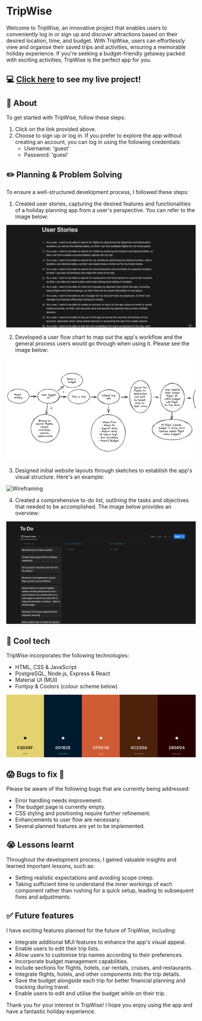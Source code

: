 # TripWise
Welcome to TripWise, an innovative project that enables users to conveniently log in or sign up and discover attractions based on their desired location, time, and budget. With TripWise, users can effortlessly view and organise their saved trips and activities, ensuring a memorable holiday experience. If you're seeking a budget-friendly getaway packed with exciting activities, TripWise is the perfect app for you.

## :computer: [Click here](https://holiday-app.onrender.com/) to see my live project!

## :page_facing_up: About
To get started with TripWise, follow these steps:
1. Click on the link provided above.
2. Choose to sign up or log in. If you prefer to explore the app without creating an account, you can log in using the following credentials:
    - Username: 'guest'
    - Password: 'guest'

## :pencil2: Planning & Problem Solving
To ensure a well-structured development process, I followed these steps:

1. Created user stories, capturing the desired features and functionalities of a holiday planning app from a user's perspective. You can refer to the image below:

![User stories](readme_images/user_stories.png)

2. Developed a user flow chart to map out the app's workflow and the general process users would go through when using it. Please see the image below:

![User flow](readme_images/user_flow.png)

3. Designed initial website layouts through sketches to establish the app's visual structure. Here's an example:

![Wireframing](readme_images/wireframe.png)

4. Created a comprehensive to-do list, outlining the tasks and objectives that needed to be accomplished. The image below provides an overview:

![To do list](readme_images/to_do_list.png)

## :rocket: Cool tech
TripWise incorporates the following technologies:

- HTML, CSS & JavaScript
- PostgreSQL, Node.js, Express & React
- Material UI (MUI)
- Fontjoy & Coolors (colour scheme below)

![Colour Scheme](readme_images/colour_scheme.png)

## :scream: Bugs to fix :poop:
Please be aware of the following bugs that are currently being addressed:

- Error handling needs improvement.
- The budget page is currently empty.
- CSS styling and positioning require further refinement.
- Enhancements to user flow are necessary.
- Several planned features are yet to be implemented.

## :sob: Lessons learnt
Throughout the development process, I gained valuable insights and learned important lessons, such as:

- Setting realistic expectations and avoiding scope creep.
- Taking sufficient time to understand the inner workings of each component rather than rushing for a quick setup, leading to subsequent fixes and adjustments.

## :white_check_mark: Future features
I have exciting features planned for the future of TripWise, including:

- Integrate additional MUI features to enhance the app's visual appeal.
- Enable users to edit their trip lists.
- Allow users to customise trip names according to their preferences.
- Incorporate budget management capabilities.
- Include sections for flights, hotels, car rentals, cruises, and restaurants.
- Integrate flights, hotels, and other components into the trip details.
- Save the budget alongside each trip for better financial planning and tracking during travel.
- Enable users to edit and utilise the budget while on their trip.

Thank you for your interest in TripWise! I hope you enjoy using the app and have a fantastic holiday experience.